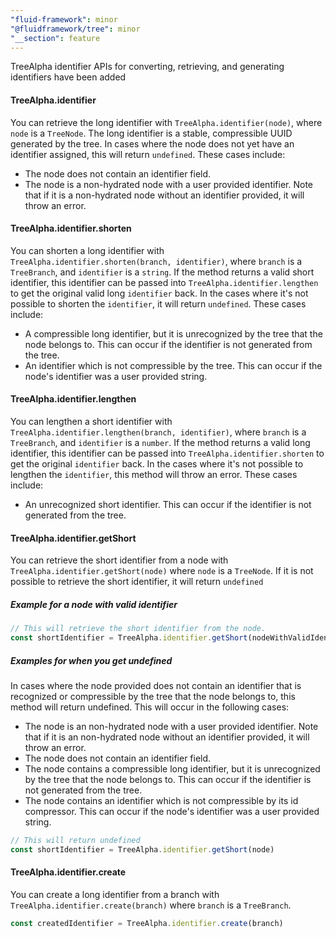 ```yaml
---
"fluid-framework": minor
"@fluidframework/tree": minor
"__section": feature
---
```

TreeAlpha identifier APIs for converting, retrieving, and generating identifiers have been added

#### TreeAlpha.identifier
You can retrieve the long identifier with `TreeAlpha.identifier(node)`, where `node` is a `TreeNode`. The long identifier is a stable, compressible UUID generated by the tree.
In cases where the node does not yet have an identifier assigned, this will return `undefined`.
These cases include:
- The node does not contain an identifier field.
- The node is a non-hydrated node with a user provided identifier. Note that if it is a non-hydrated node without an identifier provided, it will throw an error.

#### TreeAlpha.identifier.shorten
You can shorten a long identifier with `TreeAlpha.identifier.shorten(branch, identifier)`, where `branch` is a `TreeBranch`, and `identifier` is a `string`.
If the method returns a valid short identifier, this identifier can be passed into `TreeAlpha.identifier.lengthen`
to get the original valid long `identifier` back.
In the cases where it's not possible to shorten the `identifier`, it will return `undefined`.
These cases include:
- A compressible long identifier, but it is unrecognized by the tree that the node belongs to. This can occur if the identifier is not generated from the tree.
- An identifier which is not compressible by the tree. This can occur if the node's identifier was a user provided string.

#### TreeAlpha.identifier.lengthen
You can lengthen a short identifier with `TreeAlpha.identifier.lengthen(branch, identifier)`, where `branch` is a `TreeBranch`, and `identifier` is a `number`.
If the method returns a valid long identifier, this identifier can be passed into `TreeAlpha.identifier.shorten` to get the original `identifier` back.
In the cases where it's not possible to lengthen the `identifier`, this method will throw an error.
These cases include:
- An unrecognized short identifier. This can occur if the identifier is not generated from the tree.

#### TreeAlpha.identifier.getShort
You can retrieve the short identifier from a node with `TreeAlpha.identifier.getShort(node)` where `node` is a `TreeNode`.
If it is not possible to retrieve the short identifier, it will return `undefined`

##### Example for a node with valid identifier
```typescript
// This will retrieve the short identifier from the node.
const shortIdentifier = TreeAlpha.identifier.getShort(nodeWithValidIdentifier)
```

##### Examples for when you get undefined
In cases where the node provided does not contain an identifier that is recognized or compressible by the tree that the node belongs to, this method will return undefined.
This will occur in the following cases:
- The node is an non-hydrated node with a user provided identifier. Note that if it is an non-hydrated node without an identifier provided, it will throw an error.
- The node does not contain an identifier field.
- The node contains a compressible long identifier, but it is unrecognized by the tree that the node belongs to. This can occur if the identifier is not generated from the tree.
- The node contains an identifier which is not compressible by its id compressor. This can occur if the node's identifier was a user provided string.
```typescript
// This will return undefined
const shortIdentifier = TreeAlpha.identifier.getShort(node)
```

#### TreeAlpha.identifier.create
You can create a long identifier from a branch with `TreeAlpha.identifier.create(branch)` where `branch` is a `TreeBranch`.
```typescript
const createdIdentifier = TreeAlpha.identifier.create(branch)
```
